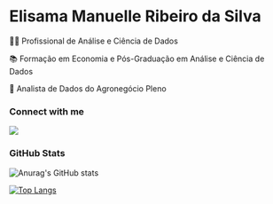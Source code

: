 # **Elisama Manuelle Ribeiro da Silva**

👩‍💼 Profissional de Análise e Ciência de Dados

📚 Formação em Economia e Pós-Graduação em Análise e Ciência de Dados

💼 Analista de Dados do Agronegócio Pleno 

### Connect with me

<div>
  <a href="https://www.linkedin.com/in/elisama-ribeiro/" target="_blank"><img src="https://img.shields.io/badge/LinkedIn-000000?style=for-the-badge&logo=linkedin&logoColor=hotpink" target="_blank"></a>
</div>

### GitHub Stats

![Anurag's GitHub stats](https://github-readme-stats.vercel.app/api?username=elisamaribeiro&show_icons=true&theme=neon&hide_title=true&hide=stars)

[![Top Langs](https://github-readme-stats.vercel.app/api/top-langs/?username=elisamaribeiro&layout=compact&theme=neon)](https://github.com/elisamaribeiro/github-readme-stats)


